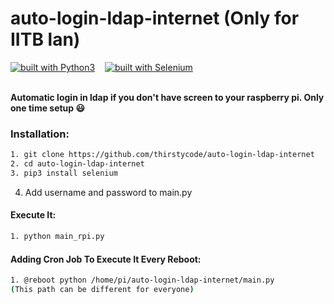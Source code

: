# auto-login-ldap-internet (Only for IITB lan)
[![built with Python3](https://img.shields.io/badge/built%20with-Python3-red.svg)](https://www.python.org/) &nbsp;&nbsp; [![built with Selenium](https://img.shields.io/badge/built%20with-Selenium-yellow.svg)](https://github.com/SeleniumHQ/selenium)<br>
<br>

**Automatic login in ldap if you don't have screen to your raspberry pi. Only one time setup 😃**

### Installation:

```bash
1. git clone https://github.com/thirstycode/auto-login-ldap-internet
2. cd auto-login-ldap-internet
3. pip3 install selenium
```
4. Add username and password to main.py

#### Execute It:
```bash
1. python main_rpi.py
```
#### Adding Cron Job To Execute It Every  Reboot:
```bash
1. @reboot python /home/pi/auto-login-ldap-internet/main.py
(This path can be different for everyone)
```

